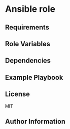 # Ansible role

<!-- A brief description of the role goes here. -->

## Requirements

<!-- Any pre-requisites that may not be covered by Ansible itself or the role should
be mentioned here. For instance, if the role uses the EC2 module, it may be a
good idea to mention in this section that the boto package is required. -->

## Role Variables

<!-- A description of the settable variables for this role should go here, including
any variables that are in defaults/main.yml, vars/main.yml, and any variables
that can/should be set via parameters to the role. Any variables that are read
from other roles and/or the global scope (ie. hostvars, group vars, etc.) should
be mentioned here as well. -->

## Dependencies

<!-- A list of other roles hosted on Galaxy should go here, plus any details in
regards to parameters that may need to be set for other roles, or variables that
are used from other roles. -->

## Example Playbook


## License

MIT

## Author Information

<!-- An optional section for the role authors to include contact information, or a
website (HTML is not allowed). -->
